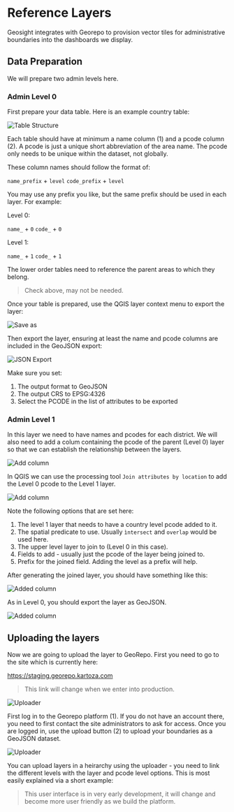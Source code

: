 [//]: # "GeoSight is UNICEF's geospatial web-based business intelligence platform."
[//]: # 
[//]: # "Contact : geosight-no-reply@unicef.org"
[//]: # 
[//]: # ".. note:: This program is free software; you can redistribute it and/or modify"
[//]: # "    it under the terms of the GNU Affero General Public License as published by"
[//]: # "    the Free Software Foundation; either version 3 of the License, or"
[//]: # "    (at your option) any later version."
[//]: # 
[//]: # "__author__ = 'irwan@kartoza.com'"
[//]: # "__date__ = '13/06/2023'"
[//]: # "__copyright__ = ('Copyright 2023, Unicef')"
[//]: # "__copyright__ = ('Copyright 2023, Unicef')"

# Reference Layers

Geosight integrates with Georepo to provision vector tiles for administrative boundaries into the dashboards we display.

## Data Preparation

We will prepare two admin levels here.

### Admin Level 0

First prepare your data table. Here is an example country table:

![Table Structure](img/georepo-table.png)

Each table should have at minimum a name column (1) and a pcode column (2). A pcode is just a unique short abbreviation of the area name. The pcode only needs to be unique within the dataset, not globally.

These column names should follow the format of:

``name_prefix`` + ``level``
``code_prefix`` + ``level``

You may use any prefix you like, but the same prefix should be used in each layer. For example:

Level 0:

``name_`` + ``0``
``code_`` + ``0``

Level 1:

``name_`` + ``1``
``code_`` + ``1``

The lower order tables need to reference the parent areas to which they belong.

> Check above, may not be needed.

Once your table is prepared, use the QGIS layer context menu to export the layer:

![Save as](img/georepo-export-saveas.png)

Then export the layer, ensuring at least the name and pcode columns are included in the GeoJSON export:

![JSON Export](img/georepo-export-json.png)

Make sure you set:

1. The output format to GeoJSON
2. The output CRS to EPSG:4326
3. Select the PCODE in the list of attributes to be exported

### Admin Level 1

In this layer we need to have names and pcodes for each district. We will also need to add a colum containing the pcode of the parent (Level 0) layer so that we can establish the relationship between the layers.

![Add column](img/georepo-add-parent.png)

In QGIS we can use the processing tool ``Join attributes by location`` to add the Level 0 pcode to the Level 1 layer.

![Add column](img/georepo-join-attributes.png)

Note the following options that are set here:

1. The level 1 layer that needs to have a country level pcode added to it.
2. The spatial predicate to use. Usually ``ìntersect`` and ``overlap`` would be used here.
3. The upper level layer to join to (Level 0 in this case).
4. Fields to add - usually just the pcode of the layer being joined to.
5. Prefix for the joined field. Adding the level as a prefix will help.

After generating the joined layer, you should have something like this:

![Added column](img/georepo-joined-attributes.png)

As in Level 0, you should export the layer as GeoJSON.

![Added column](img/georepo-export-json-districts.png)

## Uploading the layers

Now we are going to upload the layer to GeoRepo. First you need to go to the site which is currently here:

<https://staging.georepo.kartoza.com>

> This link will change when we enter into production.

![Uploader](img/georepo-upload.png)

First log in to the Georepo platform (1). If you do not have an account there, you need to first contact the site administrators to ask for access. Once you are logged in, use the upload button (2) to upload your boundaries as a GeoJSON dataset.

![Uploader](img/georepo-upload2.png)

You can upload layers in a heirarchy using the uploader - you need to link the different levels with the layer and pcode level options. This is most easily explained via a short example:

> This user interface is in very early development, it will change and become more user friendly as we build the platform.
